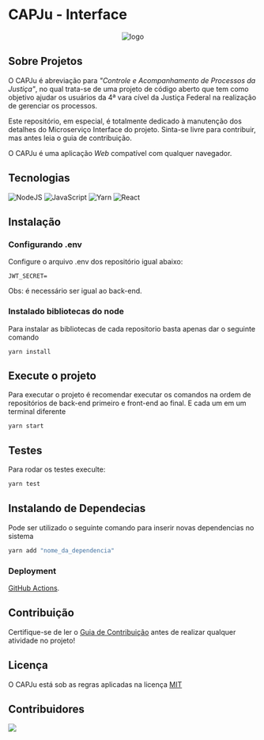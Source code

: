 # CAPJu - Interface

<div align="center">
  <img src="https://i.imgur.com/0KsqIUe.png" alt="logo">
</div>

## Sobre Projetos

O CAPJu é abreviação para _"Controle e Acompanhamento de Processos da Justiça"_, no qual trata-se de uma projeto de código aberto que tem como objetivo ajudar os usuários da 4ª vara cível da Justiça Federal na realização de gerenciar os processos.

Este repositório, em especial, é totalmente dedicado à manutenção dos detalhes do Microserviço Interface do projeto. Sinta-se livre para contribuir, mas antes leia o guia de contribuição.

O CAPJu é uma aplicação _Web_ compatível com qualquer navegador.

## Tecnologias

![NodeJS](https://img.shields.io/badge/node.js-6DA55F?style=for-the-badge&logo=node.js&logoColor=white)
![JavaScript](https://img.shields.io/badge/javascript-%23323330.svg?style=for-the-badge&logo=javascript&logoColor=%23F7DF1E)
![Yarn](https://img.shields.io/badge/yarn-%232C8EBB.svg?style=for-the-badge&logo=yarn&logoColor=white)
![React](https://img.shields.io/badge/react-%2320232a.svg?style=for-the-badge&logo=react&logoColor=%2361DAFB)


## Instalação
### Configurando .env

Configure o arquivo .env dos repositório igual abaixo:

```
JWT_SECRET=
```

Obs: é necessário ser igual ao back-end.

### Instalado bibliotecas do node

Para instalar as bibliotecas de cada repositorio basta apenas dar o seguinte comando

```
yarn install
```
## Execute o projeto

Para executar o projeto é recomendar executar os comandos na ordem de repositórios de back-end primeiro e front-end ao final. E cada um em um terminal diferente

```
yarn start
```
## Testes

Para rodar os testes execulte:

```bash
yarn test
```

## Instalando de Dependecias

Pode ser utilizado o seguinte comando para inserir novas dependencias no sistema

```bash
yarn add "nome_da_dependencia"
```

### Deployment

[GitHub Actions](https://github.com/fga-eps-mds/2022-2-CAPJu-interface/actions).

## Contribuição

Certifique-se de ler o [Guia de Contribuição](https://github.com/fga-eps-mds/2022-2-CAPJu-Doc/blob/main/.github/CONTRIBUTING.md) antes de realizar qualquer atividade no projeto!

## Licença

O CAPJu está sob as regras aplicadas na licença [MIT](https://github.com/fga-eps-mds/2022-2-CAPJu-Doc/blob/main/LICENSE)

## Contribuidores

<a href="https://github.com/fga-eps-mds/2022-2-CAPJu-Inteface/graphs/contributors">
  <img src="https://contrib.rocks/image?repo=fga-eps-mds/2022-2-CAPJu-interface" />
</a>
